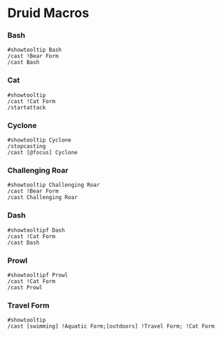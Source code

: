 # Druid Macros

### Bash
```
#showtooltip Bash
/cast !Bear Form
/cast Bash
```

### Cat
```
#showtooltip
/cast !Cat Form
/startattack
```

### Cyclone
```
#showtooltip Cyclone
/stopcasting
/cast [@focus] Cyclone
```

### Challenging Roar
```
#showtooltip Challenging Roar
/cast !Bear Form
/cast Challenging Roar
```

### Dash
```
#showtooltipf Dash
/cast !Cat Form
/cast Dash
```

### Prowl
```
#showtooltipf Prowl
/cast !Cat Form
/cast Prowl
```

### Travel Form
```
#showtooltip
/cast [swimming] !Aquatic Form;[outdoors] !Travel Form; !Cat Form
```